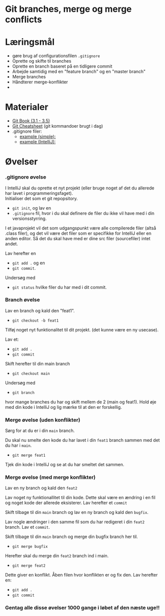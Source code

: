 
<script src="https://code.jquery.com/jquery-3.2.1.min.js"></script>
<script src="script.js"></script>

# Git branches, merge og merge conflicts

# Læringsmål
* gøre brug af configurationsfilen ```.gitignore```  
* Oprette og skifte til branches
* Oprette en branch baseret på en tidligere commit 
* Arbejde samtidig med en "feature branch" og en "master branch"
* Merge branches
* Håndterer merge-konflikter
* 

# Materialer
* [Git Book (3.1 - 3.5)](https://git-scm.com/book/en/v2/Git-Branching-Branches-in-a-Nutshell)
* [Git Cheatsheet](materialer/git_cheatcheet.md) (git kommandoer brugt i dag)
* .gitignore filer:
	- [example (simple):](materialer/gitignore_simple.txt)
	- [example (IntelliJ):](materialer/gitignore.txt)

# Øvelser

### .gitignore øvelse
I IntelliJ skal du oprette et nyt projekt (eller bruge noget af det du allerede har lavet i programmeringsfaget).    
Initialiser det som et git repopsitory. 

* ```` git init ````, og lav en 
* ```` .gitignore ```` fil, hvor i du skal definere de filer du ikke vil have med i din versionsstyrring. 

I et javaprojekt vil det som udgangspunkt være alle compilerede filer (altså .class filer), og det vil være det filer som er specifikke for IntelliJ eller en anden editor. Så det du skal have med er dine src filer (sourcefiler) intet andet.
 
Lav herefter en 

* ```` git add . ```` og en 
* ```` git commit ````.

Undersøg med 
* ```` git status ```` hvilke filer du har med i dit commit.     

### Branch øvelse
Lav en branch og kald den "feat1".

* ```` git checkout -b feat1 ````

Tilføj noget nyt funktionalitet til dit projekt. (det kunne være en ny usecase).

Lav et:

* ```` git add . ```` 
* ```` git commit ```` 

Skift herefter til din main branch

* ```` git checkout main ```` 

Undersøg med 

* ```` git branch ```` 

hvor mange branches du har og skift mellem de 2 (main og feat1). Hold øje med din kode i IntelliJ og lig mærke til at den er forskellig.

### Merge øvelse (uden konflikter)
Sørg for at du er i din ```` main ```` branch.    

Du skal nu smelte den kode du har lavet i din ```` feat1 ```` branch sammen med det du har i ```` main ````.

* ```` git merge feat1 ````

Tjek din kode i IntelliJ og se at du har smeltet det sammen.

### Merge øvelse (med merge konflikter)
Lav en ny branch og kald den ```` feat2 ```` 

Lav noget ny funktionallitet til din kode. Dette skal være en ændring i en fil og noget kode der allerede eksisterer. Lav herefter et ```` commit ```` 

Skift tilbage til din ```` main ```` branch og lav en ny branch og kald den ```` bugfix ````.    

Lav nogle ændringer i den samme fil som du har redigeret i din ```` feat2 ```` branch. Lav et ```` commit ````.


Skift tilbage til din ```` main ```` branch og merge din bugfix branch her til.

* ```` git merge bugfix ````  

Herefter skal du merge din ```` feat2 ```` branch ind i main.

* ```` git merge feat2 ```` 

Dette giver en konflikt. Åben filen hvor konflikten er og fix den. Lav herefter en:

* ```` git add . ```` 
* ```` git commit ```` 

### Gentag alle disse øvelser 1000 gange i løbet af den næste uge!! 







